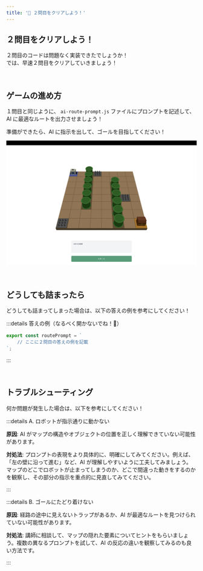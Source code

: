 ```yaml
---
title: '🩵 ２問目をクリアしよう！'
---
```


## ２問目をクリアしよう！

２問目のコードは問題なく実装できたでしょうか！\
では、早速２問目をクリアしていきましょう！

<br />

## ゲームの進め方

１問目と同じように、 `ai-route-prompt.js` ファイルにプロンプトを記述して、 AI に最適なルートを出力させましょう！

準備ができたら、AI に指示を出して、ゴールを目指してください！

![２問目のゲーム画面](/images/nagoya-ai-event-2025-programming-workshop/10_2nd-game/02_game-preview.png)

<br />

## どうしても詰まったら

どうしても詰まってしまった場合は、以下の答えの例を参考にしてください！

:::details 答えの例（なるべく開かないでね！🤫）

```javascript
export const routePrompt = `
    // ここに２問目の答えの例を記載
`;
```

:::

<br />

## トラブルシューティング

何か問題が発生した場合は、以下を参考にしてください！

:::details A. ロボットが指示通りに動かない

**原因**: AI がマップの構造やオブジェクトの位置を正しく理解できていない可能性があります。

**対処法**: プロンプトの表現をより具体的に、明確にしてみてください。例えば、「左の壁に沿って進む」など、AI が理解しやすいように工夫してみましょう。マップのどこでロボットが止まってしまうのか、どこで間違った動きをするのかを観察し、その部分の指示を重点的に見直してみてください。

:::

:::details B. ゴールにたどり着けない

**原因**: 経路の途中に見えないトラップがあるか、AI が最適なルートを見つけられていない可能性があります。

**対処法**: 講師に相談して、マップの隠れた要素についてヒントをもらいましょう。複数の異なるプロンプトを試して、AI の反応の違いを観察してみるのも良い方法です。

:::
